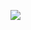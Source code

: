 [![](https://polymart-attachments.s3.amazonaws.com/b07a3baa-23c5-49b6-9b7b-4ee5d1134d71/default/attachment.png)](https://polymart.org/r/1916)
